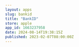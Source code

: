 ```yaml
---
layout: apps
slug: bankid
title: "BankID"
store: apple
app_id: 1663237958
date: 2024-08-14T19:38:15Z
published: 2023-02-07T08:00:00Z
---
```

